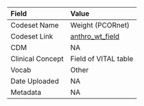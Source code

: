 |Field            |Value                |
|:----------------|:--------------------|
|Codeset Name     |Weight (PCORnet)     |
|Codeset Link     |[anthro_wt_field](https://github.com/PEDSnet/Variable-Dictionary/blob/main/lab_meas/anthro_wt_field.csv)|
|CDM              |NA                   |
|Clinical Concept |Field of VITAL table |
|Vocab            |Other                |
|Date Uploaded    |NA                   |
|Metadata         |NA                   |
